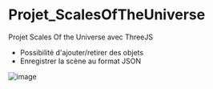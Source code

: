 # Projet_ScalesOfTheUniverse

Projet Scales Of the Universe avec ThreeJS  

- Possibilité d'ajouter/retirer des objets
- Enregistrer la scène au format JSON

![image](https://user-images.githubusercontent.com/44205626/210617575-75418116-e92c-473c-8b3d-4df5fd464e00.png)
